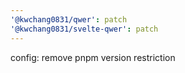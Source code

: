```yaml
---
'@kwchang0831/qwer': patch
'@kwchang0831/svelte-qwer': patch
---
```


config: remove pnpm version restriction
